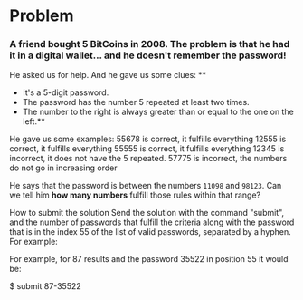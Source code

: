 # Problem

### A friend bought 5 BitCoins in 2008. The problem is that he had it in a digital wallet... and he doesn't remember the password!

He asked us for help. And he gave us some clues:
**
- It's a 5-digit password.
- The password has the number 5 repeated at least two times.
- The number to the right is always greater than or equal to the one on the left.**

He gave us some examples:
    55678 is correct, it fulfills everything
    12555 is correct, it fulfills everything
    55555 is correct, it fulfills everything
    12345 is incorrect, it does not have the 5 repeated.
    57775 is incorrect, the numbers do not go in increasing order

He says that the password is between the numbers `11098` and `98123`. Can we tell him **how many numbers** fulfill those rules within that range?

How to submit the solution
Send the solution with the command "submit", and the number of passwords that fulfill the criteria along with the password that is in the index 55 of the list of valid passwords, separated by a hyphen. For example:

For example, for 87 results and the password 35522 in position 55 it would be:

$ submit 87-35522